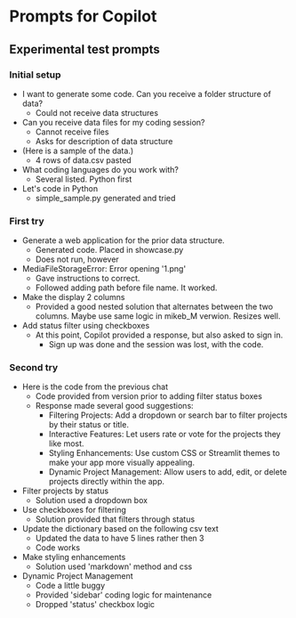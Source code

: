 # Prompts for Copilot

## Experimental test prompts

### Initial setup

- I want to generate some code. Can you receive a folder structure of data?
  - Could not receive data structures
- Can you receive data files for my coding session?
  - Cannot receive files
  - Asks for description of data structure
- (Here is a sample of the data.)
  - 4 rows of data.csv pasted
- What coding languages do you work with?
  - Several listed. Python first
- Let's code in Python
  - simple_sample.py generated and tried

### First try
- Generate a web application for the prior data structure.
  - Generated code. Placed in showcase.py
  - Does not run, however
- MediaFileStorageError: Error opening '1.png'
  - Gave instructions to correct.
  - Followed adding path before file name. It worked.
- Make the display 2 columns
  - Provided a good nested solution that alternates between the two columns. Maybe use same logic in mikeb_M verwion. Resizes well.
- Add status filter using checkboxes
  - At this point, Copilot provided a response, but also asked to sign in. 
    - Sign up was done and the session was lost, with the code.

### Second try
- Here is the code from the previous chat
  - Code provided from version prior to adding filter status boxes
  - Response made several good suggestions:
    - Filtering Projects: Add a dropdown or search bar to filter projects by their status or title.
    - Interactive Features: Let users rate or vote for the projects they like most.
    - Styling Enhancements: Use custom CSS or Streamlit themes to make your app more visually appealing.
    - Dynamic Project Management: Allow users to add, edit, or delete projects directly within the app.
- Filter projects by status
  - Solution used a dropdown box
- Use checkboxes for filtering
  - Solution provided that filters through status
- Update the dictionary based on the following csv text
  - Updated the data to have 5 lines rather then 3
  - Code works
- Make styling enhancements
  - Solution used 'markdown' method and css
- Dynamic Project Management
  - Code a little buggy
  - Provided 'sidebar' coding logic for maintenance
  - Dropped 'status' checkbox logic